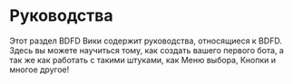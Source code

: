 # Руководства
Этот раздел BDFD Вики содержит руководства, относящиеся к BDFD.
Здесь вы можете научиться тому, как создать вашего первого бота, а так же как работать с такими штуками, как Меню выбора, Кнопки и многое другое!
